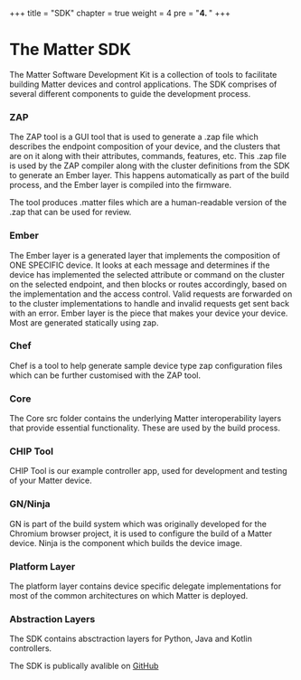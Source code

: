 +++
title = "SDK"
chapter = true
weight = 4
pre = "<b>4. </b>"
+++


# The Matter SDK

The Matter Software Development Kit is a collection of tools to facilitate building  Matter devices and control applications.
The SDK comprises of several different components to guide the development process.

### ZAP
The ZAP tool is a GUI tool that is used to generate a .zap file which describes the endpoint composition of your device, and the clusters that are on it along with their attributes, commands, features, etc.
This .zap file is used by the ZAP compiler along with the cluster definitions from the SDK to generate an Ember layer. This happens automatically as part of the build process, and the Ember layer is compiled into the firmware. 

The tool produces .matter files which are a human-readable version of the .zap that can be used for review.

### Ember
The Ember layer is a generated layer that implements the composition of ONE SPECIFIC device. It looks at each message and determines if the device has implemented the selected attribute or command on the cluster on the selected endpoint, and then blocks or routes accordingly, based on the implementation and the access control. Valid requests are forwarded on to the cluster implementations to handle and invalid requests get sent back with an error. Ember layer is the piece that makes your device your device. Most are generated statically using zap.

### Chef 
Chef is a tool to help generate sample device type zap configuration files which can be further customised with the ZAP tool.

### Core
The Core src folder contains the underlying Matter interoperability layers that provide essential functionality. These are used by the build process.

### CHIP Tool
CHIP Tool is our example controller app, used for development and testing of your Matter device.

### GN/Ninja
GN is part of the build system which was originally developed for the Chromium browser project, it is used to configure the build of a Matter device.
Ninja is the component which builds the device image.

### Platform Layer
The platform layer contains device specific delegate implementations for most of the common architectures on which Matter is deployed.

### Abstraction Layers
The SDK contains absctraction layers for Python, Java and Kotlin controllers.


The SDK is publically avalible on [GitHub](https://github.com/project-chip/connectedhomeip)
